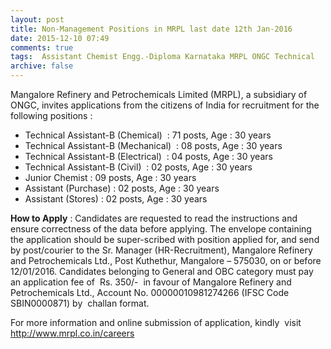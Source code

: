 ```yaml
---
layout: post
title: Non-Management Positions in MRPL last date 12th Jan-2016   
date: 2015-12-10 07:49
comments: true
tags:  Assistant Chemist Engg.-Diploma Karnataka MRPL ONGC Technical 
archive: false
---
```

Mangalore Refinery and Petrochemicals Limited (MRPL), a subsidiary of ONGC, invites applications from the citizens of India for recruitment for the following positions :

- Technical Assistant-B (Chemical)  : 71 posts, Age : 30 years
- Technical Assistant-B (Mechanical)  : 08 posts, Age : 30 years
- Technical Assistant-B (Electrical)  : 04 posts, Age : 30 years
- Technical Assistant-B (Civil)  : 02 posts, Age : 30 years
- Junior Chemist : 09 posts, Age : 30 years 
- Assistant (Purchase) : 02 posts, Age : 30 years
- Assistant (Stores) : 02 posts, Age : 30 years 

**How to Apply** : Candidates are requested to read the instructions and ensure correctness of the data before
applying. The envelope containing the application should be super-scribed with position applied for, and send by post/courier to the Sr. Manager (HR-Recruitment), Mangalore Refinery and Petrochemicals Ltd., Post Kuthethur, Mangalore – 575030, on or before 12/01/2016. Candidates belonging to General and OBC category must pay an application fee of  Rs. 350/-  in favour of Mangalore Refinery and Petrochemicals Ltd., Account No. 00000010981274266 (IFSC Code SBIN0000871) by  challan format.


For more information and online submission of application, kindly  visit <http://www.mrpl.co.in/careers>




